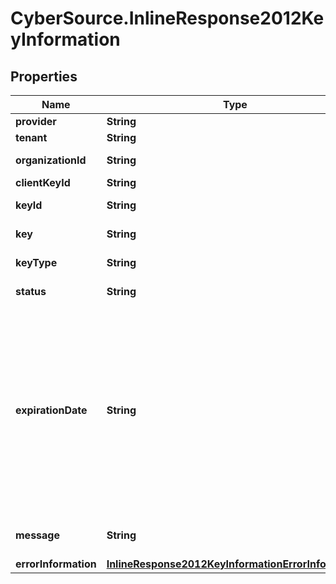 # CyberSource.InlineResponse2012KeyInformation

## Properties
Name | Type | Description | Notes
------------ | ------------- | ------------- | -------------
**provider** | **String** | Provider name  | [optional] 
**tenant** | **String** | Tenant name  | [optional] 
**organizationId** | **String** | Organization Id  | [optional] 
**clientKeyId** | **String** | Client key Id  | [optional] 
**keyId** | **String** | Key Serial Number  | [optional] 
**key** | **String** | Value of the key  | [optional] 
**keyType** | **String** | Type of the key  | [optional] 
**status** | **String** | The status of the key  | [optional] 
**expirationDate** | **String** | The expiration time in UTC. `Format: YYYY-MM-DDThh:mm:ssZ` Example 2016-08-11T22:47:57Z equals August 11, 2016, at 22:47:57 (10:47:57 p.m.). The T separates the date and the time. The Z indicates UTC.  | [optional] 
**message** | **String** | Message in case of failed key  | [optional] 
**errorInformation** | [**InlineResponse2012KeyInformationErrorInformation**](InlineResponse2012KeyInformationErrorInformation.md) |  | [optional] 


